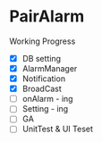 # PairAlarm

Working Progress
- [X] DB setting
- [X] AlarmManager
- [X] Notification
- [X] BroadCast
- [ ] onAlarm - ing
- [ ] Setting - ing
- [ ] GA
- [ ] UnitTest & UI Teset
